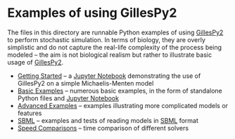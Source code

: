 Examples of using GillesPy2
===========================

The files in this directory are runnable Python examples of using [GillesPy2](https://github.com/gillesPy2/GillesPy2) to perform stochastic simulation.  In terms of biology, they are overly simplistic and do not capture the real-life complexity of the process being modeled &ndash; the aim is not biological realism but rather to illustrate basic usage of [GillesPy2](https://github.com/gillesPy2/GillesPy2).

* [Getting Started](Getting-Started.ipynb) &ndash; a [Jupyter Notebook](https://jupyter-notebook.readthedocs.io/en/stable/) demonstrating the use of GillesPy2 on a simple Michaelis-Menten model
* [Basic Examples](BasicExamples) &ndash; numerous basic examples, in the form of standalone Python files and [Jupyter Notebook](https://jupyter-notebook.readthedocs.io/en/stable/)
* [Advanced Examples](AdvancedExamples) &ndash; examples illustrating more complicated models or features
* [SBML]() &ndash; examples and tests of reading models in [SBML](http://sbml.org) format
* [Speed Comparisons](SpeedComparisons) &ndash; time comparison of different solvers
